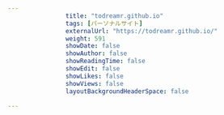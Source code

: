 ---
                title: "todreamr.github.io"
                tags: [パーソナルサイト]
                externalUrl: "https://todreamr.github.io/"
                weight: 591
                showDate: false
                showAuthor: false
                showReadingTime: false
                showEdit: false
                showLikes: false
                showViews: false
                layoutBackgroundHeaderSpace: false
                ---

